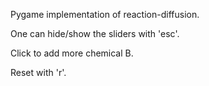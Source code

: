 Pygame implementation of reaction-diffusion.


One can hide/show the sliders with 'esc'.

Click to add more chemical B.

Reset with 'r'.
